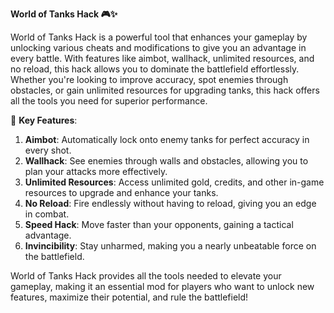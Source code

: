 **World of Tanks Hack 🎮✨**

World of Tanks Hack is a powerful tool that enhances your gameplay by unlocking various cheats and modifications to give you an advantage in every battle. With features like aimbot, wallhack, unlimited resources, and no reload, this hack allows you to dominate the battlefield effortlessly. Whether you're looking to improve accuracy, spot enemies through obstacles, or gain unlimited resources for upgrading tanks, this hack offers all the tools you need for superior performance. 

🚀 **Key Features**:  
1. **Aimbot**: Automatically lock onto enemy tanks for perfect accuracy in every shot.  
2. **Wallhack**: See enemies through walls and obstacles, allowing you to plan your attacks more effectively.  
3. **Unlimited Resources**: Access unlimited gold, credits, and other in-game resources to upgrade and enhance your tanks.  
4. **No Reload**: Fire endlessly without having to reload, giving you an edge in combat.  
5. **Speed Hack**: Move faster than your opponents, gaining a tactical advantage.  
6. **Invincibility**: Stay unharmed, making you a nearly unbeatable force on the battlefield.

World of Tanks Hack provides all the tools needed to elevate your gameplay, making it an essential mod for players who want to unlock new features, maximize their potential, and rule the battlefield!
